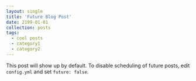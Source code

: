 ```yaml
---
layout: single
title: 'Future Blog Post'
date: 2199-01-01
collection: posts
tags:
  - cool posts
  - category1
  - category2
---
```


This post will show up by default. To disable scheduling of future posts, edit `config.yml` and set `future: false`. 

